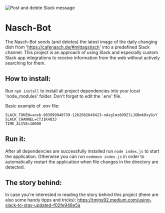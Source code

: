 ![Post and delete Slack message](https://miro.medium.com/max/1400/1*QkRk7znrXi5DpYlMMr0hlQ.gif "Post and delete Slack message")


# Nasch-Bot

The Nasch-Bot sends (and deletes) the latest image of the daily changing dish from 'https://cafenasch.de/#mittagstisch' into a predefined Slack channel. This project is an approach of using Slack and especially custom Slack app integrations to receive information from the web without actively searching for them.

## How to install:
Run ```npm install``` to install all project dependencies into your local 'node_modules' folder. Don't forget to edit the '.env' file.

Basic example of .env file:
```env
SLACK_TOKEN=xoxb-903999940739-1262682648423-nAzglmz8O9ZlLJGBmk8xyGsY
SLACK_CHANNEL=CTJ1K483J
TIME_ALIVE=10000
```

## Run it:
After all dependencies are successfully installed run ```node index.js``` to start the application. Otherwise you can run ```nodemon index.js``` in order to automatically restart the application when file changes in the directory are detected.


## The story behind:
In case you're interested in reading the story behind this project (there are also some handy tipps and tricks): https://tmjns92.medium.com/using-slack-to-stay-updated-f02fe948e5a
